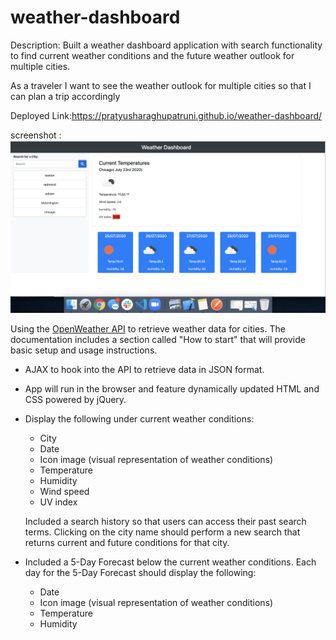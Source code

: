 # weather-dashboard

Description:
Built a weather dashboard application with search functionality to find current weather conditions and the future weather outlook for multiple cities.

As a traveler
I want to see the weather outlook for multiple cities
so that I can plan a trip accordingly

Deployed Link:https://pratyusharaghupatruni.github.io/weather-dashboard/

screenshot :
![alt text](https://github.com/PratyushaRaghupatruni/weather-dashboard/blob/master/assets/Screen%20Shot%202020-07-23%20at%209.55.51%20PM.png)

Using the [OpenWeather API](https://openweathermap.org/api) to retrieve weather data for cities. The documentation includes a section called "How to start" that will provide basic setup and usage instructions.

- AJAX to hook into the API to retrieve data in JSON format.

- App will run in the browser and feature dynamically updated HTML and CSS powered by jQuery.

- Display the following under current weather conditions:

  - City
  - Date
  - Icon image (visual representation of weather conditions)
  - Temperature
  - Humidity
  - Wind speed
  - UV index

  Included a search history so that users can access their past search terms. Clicking on the city name should perform a new search that returns current and future conditions for that city.

- Included a 5-Day Forecast below the current weather conditions. Each day for the 5-Day Forecast should display the      following:
  - Date
  - Icon image (visual representation of weather conditions)
  - Temperature
  - Humidity
